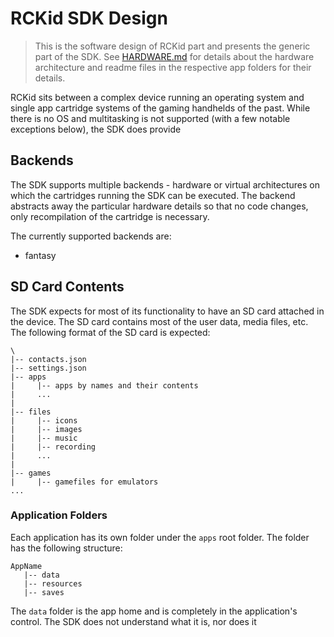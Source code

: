 # RCKid SDK Design

> This is the software design of RCKid part and presents the generic part of the SDK.  See [HARDWARE.md](HARDWARE.md) for details about the hardware architecture and readme files in the respective app folders for their details.

RCKid sits between a complex device running an operating system and single app cartridge systems of the gaming handhelds of the past. While there is no OS and multitasking is not supported (with a few notable exceptions below), the SDK does provide 

## Backends

The SDK supports multiple backends - hardware or virtual architectures on which the cartridges running the SDK can be executed. The backend abstracts away the particular hardware details so that no code changes, only recompilation of the cartridge is necessary. 

The currently supported backends are:

- fantasy 


## SD Card Contents

The SDK expects for most of its functionality to have an SD card attached in the device. The SD card contains most of the user data, media files, etc. The following format of the SD card is expected:

    \
    |-- contacts.json
    |-- settings.json
    |-- apps
    |     |-- apps by names and their contents
    |     ...
    |
    |-- files
    |     |-- icons
    |     |-- images
    |     |-- music
    |     |-- recording
    |     ...
    |
    |-- games
    |     |-- gamefiles for emulators
    ...

### Application Folders

Each application has its own folder under the `apps` root folder. The folder has the following structure:

    AppName
       |-- data
       |-- resources
       |-- saves

The `data` folder is the app home and is completely in the application's control. The SDK does not understand what it is, nor does it  
